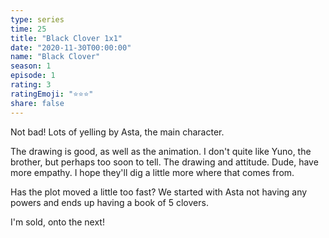 ```yaml
---
type: series
time: 25
title: "Black Clover 1x1"
date: "2020-11-30T00:00:00"
name: "Black Clover"
season: 1
episode: 1
rating: 3
ratingEmoji: "⭐️⭐️⭐️"
share: false
---
```


Not bad! Lots of yelling by Asta, the main character.

The drawing is good, as well as the animation. I don't quite like Yuno, the brother, but perhaps too soon to tell. The drawing and attitude. Dude, have more empathy. I hope they'll dig a little more where that comes from.

Has the plot moved a little too fast? We started with Asta not having any powers and ends up having a book of 5 clovers.

I'm sold, onto the next!
